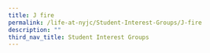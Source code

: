 ```yaml
---
title: J fire
permalink: /life-at-nyjc/Student-Interest-Groups/J-fire
description: ""
third_nav_title: Student Interest Groups
---
```

